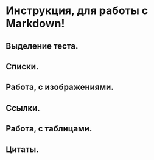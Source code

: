 # Инструкция, для работы с Markdown!

## Выделение теста.

## Списки.

## Работа, с изображениями.

## Ссылки.

## Работа, с таблицами.

## Цитаты.